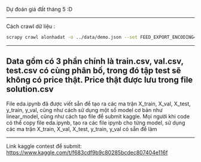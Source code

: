 Dự đoán giá đất tháng 5 :D 

-------
Cách crawl dữ liệu : 
```bash
scrapy crawl alonhadat -o ../data/demo.json --set FEED_EXPORT_ENCODING=utf-8
```

-------
Data gồm có 3 phần chính là train.csv, val.csv, test.csv có cùng phân bố, trong đó tập test sẽ không có price thật. Price thật được lưu trong file solution.csv
--------
File eda.ipynb đã được viết sẵn để tạo ra các ma trận X_train, X_val, X_test, y_train, y_val, cũng như cách sử dụng một số model cơ bản như linear_model, cũng như cách tạo file để submit kaggle. Mọi người khi code có thể copy file eda.ipynb, tạo ra các file ipynb cho từng model, sử dụng các ma trận X_train, X_val, X_test, y_train, y_val có sẵn để làm

-------
Link kaggle contest để submit: https://www.kaggle.com/t/f683cdf9b9c80285bcdec807404e116f
